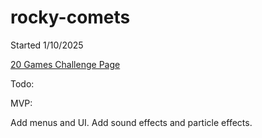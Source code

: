 # rocky-comets

Started 1/10/2025

[20 Games Challenge Page](https://20_games_challenge.gitlab.io/games/asteroids/)

Todo:



MVP:

Add menus and UI.
Add sound effects and particle effects.

